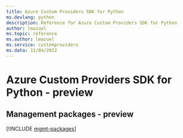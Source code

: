 ```yaml
---
title: Azure Custom Providers SDK for Python
ms.devlang: python
description: Reference for Azure Custom Providers SDK for Python
author: lmazuel
ms.topic: reference
ms.author: lmazuel
ms.service: customproviders
ms.data: 11/04/2022
---
```

# Azure Custom Providers SDK for Python - preview

## Management packages - preview
[!INCLUDE [mgmt-packages](custom-providers-mgmt-index.md)]